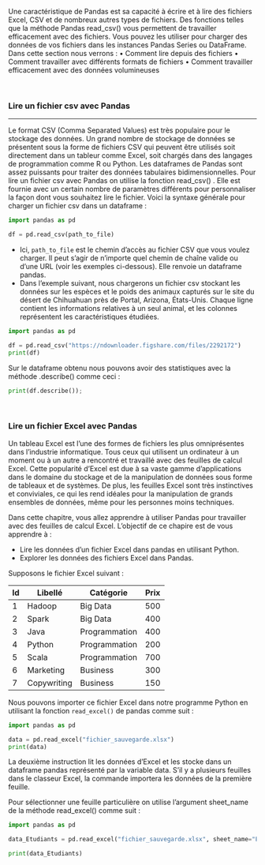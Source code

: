 Une caractéristique de Pandas est sa capacité à écrire et à lire des fichiers Excel, CSV et de nombreux autres types de fichiers. Des fonctions telles que la méthode Pandas read_csv() vous permettent de travailler efficacement avec des fichiers. Vous pouvez les utiliser pour charger des données de vos fichiers dans les instances Pandas Series ou DataFrame. Dans cette section nous verrons :
• Comment lire depuis des fichiers
• Comment travailler avec différents formats de fichiers
• Comment travailler efficacement avec des données volumineuses

<br>

### Lire un fichier csv avec Pandas

---

Le format CSV (Comma Separated Values) est très populaire pour le stockage des données. Un grand nombre de stockage de données se présentent sous la forme de fichiers CSV qui peuvent être utilisés soit directement dans un tableur comme Excel, soit chargés dans des langages de programmation comme R ou Python. Les dataframes de Pandas sont assez puissants pour traiter des données tabulaires bidimensionnelles.
Pour lire un fichier csv avec Pandas on utilise la fonction read_csv() . Elle est fournie avec un certain nombre de paramètres différents pour personnaliser la façon dont vous souhaitez lire le fichier. Voici la syntaxe générale pour charger un fichier csv dans un dataframe :

```python
import pandas as pd

df = pd.read_csv(path_to_file)
```

- Ici, `path_to_file` est le chemin d’accès au fichier CSV que vous voulez charger. Il peut s’agir de n’importe quel chemin de chaîne valide ou d’une URL (voir les exemples ci-dessous). Elle renvoie un dataframe pandas.
- Dans l’exemple suivant, nous chargerons un fichier csv stockant les données sur les espèces et le poids des animaux capturés sur le site du désert de Chihuahuan près de Portal, Arizona, États-Unis. Chaque ligne contient les informations relatives à un seul animal, et les colonnes représentent les caractéristiques étudiées.

```python
import pandas as pd

df = pd.read_csv("https://ndownloader.figshare.com/files/2292172")
print(df)
```

Sur le dataframe obtenu nous pouvons avoir des statistiques avec la méthode .describe() comme ceci :

```python
print(df.describe());
```

<br>

### Lire un fichier Excel avec Pandas

Un tableau Excel est l’une des formes de fichiers les plus omniprésentes dans l’industrie informatique. Tous ceux qui utilisent un ordinateur à un moment ou à un autre a rencontré et travaillé avec des feuilles de calcul Excel. Cette popularité d’Excel est due à sa vaste gamme d’applications dans le domaine du stockage et de la manipulation de données sous forme de tableaux et de systèmes. De plus, les feuilles Excel sont très instinctives et conviviales, ce qui les rend idéales pour la manipulation de grands ensembles de données, même pour les personnes moins techniques.

Dans cette chapitre, vous allez apprendre à utiliser Pandas pour travailler avec des feuilles de calcul
Excel. L’objectif de ce chapire est de vous apprendre à :
- Lire les données d’un fichier Excel dans pandas en utilisant Python.
- Explorer les données des fichiers Excel dans Pandas.

Supposons le fichier Excel suivant :

| Id | Libellé | Catégorie | Prix |
|---|----------|-----------|------|
| 1 | Hadoop | Big Data | 500 |
| 2 | Spark | Big Data | 400 |
| 3 | Java | Programmation |  400 |
| 4 | Python | Programmation | 200 |
| 5 | Scala | Programmation | 700 |
| 6 | Marketing | Business | 300 |
| 7 | Copywriting | Business | 150 |

Nous pouvons importer ce fichier Excel dans notre programme Python en utilisant la fonction
`read_excel()` de pandas comme suit :

```python
import pandas as pd

data = pd.read_excel("fichier_sauvegarde.xlsx")
print(data)
```

La deuxième instruction lit les données d’Excel et les stocke dans un dataframe pandas représenté par la variable data. S’il y a plusieurs feuilles dans le classeur Excel, la commande importera les données de la première feuille.

Pour sélectionner une feuille particulière on utilise l’argument sheet_name de la méthode read_excel() comme suit :

```python
import pandas as pd

data_Etudiants = pd.read_excel("fichier_sauvegarde.xlsx", sheet_name="Etudiants")

print(data_Etudiants)
```

<br>